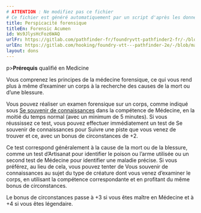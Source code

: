 ```yaml
---
# ATTENTION : Ne modifiez pas ce fichier
# Ce fichier est généré automatiquement par un script d'après les données du module Foundry VTT officiel et de sa traduction
title: Perspicacité forensique
titleEn: Forensic Acumen
id: Ws9JlysHcFoz6WAQ
urlFr: https://gitlab.com/pathfinder-fr/foundryvtt-pathfinder2-fr/-/blob/master/data/feats/Ws9JlysHcFoz6WAQ.htm
urlEn: https://gitlab.com/hooking/foundry-vtt---pathfinder-2e/-/blob/master/packs/data/feats.db/forensic-acumen.json
layout: dons
---
```

p>**Prérequis** qualifié en Medicine

Vous comprenez les principes de la médecine forensique, ce qui vous rend plus à même d’examiner un corps à la recherche des causes de la mort ou d’une blessure.

Vous pouvez réaliser un examen forensique sur un corps, comme indiqué sous [Se souvenir de connaissances](../actions/se-souvenir-médecine.md) dans la compétence de Médecine, en la moitié du temps normal (avec un minimum de 5 minutes). Si vous réussissez ce test, vous pouvez effectuer immédiatement un test de Se souvenir de connaissances pour Suivre une piste que vous venez de trouver et ce, avec un bonus de circonstances de +2.

Ce test correspond généralement à la cause de la mort ou de la blessure, comme un test d’Artisanat pour identifier le poison ou l’arme utilisée ou un second test de Médecine pour identifier une maladie précise. Si vous préférez, au lieu de cela, vous pouvez tenter de Vous souvenir de connaissances au sujet du type de créature dont vous venez d’examiner le corps, en utilisant la compétence correspondante et en profitant du même bonus de circonstances.

Le bonus de circonstances passe à +3 si vous êtes maître en Médecine et à +4 si vous êtes légendaire.
